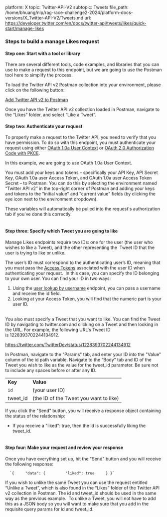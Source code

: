platform: X
topic: Twitter-API-V2
subtopic: Tweets
file_path: /home/bhuang/nlp/rag-race-challenge2-2024/platform-docs-versions/X_Twitter-API-V2/Tweets.md
url: https://developer.twitter.com/en/docs/twitter-api/tweets/likes/quick-start/manage-likes


### Steps to build a manage Likes request

#### Step one: Start with a tool or library

There are several different tools, code examples, and libraries that you can use to make a request to this endpoint, but we are going to use the Postman tool here to simplify the process.

To load the Twitter API v2 Postman collection into your environment, please click on the following button:

[Add Twitter API v2 to Postman](https://t.co/twitter-api-postman)

Once you have the Twitter API v2 collection loaded in Postman, navigate to the “Likes” folder, and select “Like a Tweet”.

#### Step two: Authenticate your request

To properly make a request to the Twitter API, you need to verify that you have permission. To do so with this endpoint, you must authenticate your request using either [OAuth 1.0a User Context](https://developer.twitter.com/en/docs/authentication/oauth-1-0a) or [OAuth 2.0 Authorization Code with PKCE](https://developer.twitter.com/en/docs/authentication/oauth-2-0/authorization-code).

In this example, we are going to use OAuth 1.0a User Context.

You must add your keys and tokens – specifically your API Key, API Secret Key, OAuth 1.0a user Access Token, and OAuth 1.0a user Access Token Secret – to Postman. You can do this by selecting the environment named “Twitter API v2” in the top-right corner of Postman and adding your keys and tokens to the "initial value" and "current value" fields (by clicking the eye icon next to the environment dropdown).

These variables will automatically be pulled into the request's authorization tab if you've done this correctly.  
 

#### Step three: Specify which Tweet you are going to like

Manage Likes endpoints require two IDs: one for the user (the user who wishes to like a Tweet), and the other representing the  Tweet ID that the user is trying to like or unlike. 

The user’s ID must correspond to the authenticating user’s ID, meaning that you must pass the [Access Tokens](https://developer.twitter.com/en/docs/authentication/oauth-1-0a/obtaining-user-access-tokens) associated with the user ID when authenticating your request.  In this case, you can specify the ID belonging to your own user. You can find your ID in two ways:

1. Using the [user lookup by username](https://developer.twitter.com/en/docs/twitter-api/users/lookup/api-reference) endpoint, you can pass a username and receive the id field. 
2. Looking at your Access Token, you will find that the numeric part is your user ID.  
     

You also must specify a Tweet that you want to like. You can find the Tweet ID by navigating to twitter.com and clicking on a Tweet and then looking in the URL. For example, the following URL's Tweet ID is 1228393702244134912.

https://twitter.com/TwitterDev/status/1228393702244134912  

In Postman, navigate to the "Params" tab, and enter your ID into the "Value" column of the id path variable. Navigate to the “Body” tab and ID of the Tweet you wish to like as the value for the tweet\_id parameter. Be sure not to include any spaces before or after any ID.

|     |     |
| --- | --- |
| **Key** | **Value** |
| `id` | (your user ID) |
| tweet\_id | (the ID of the Tweet you want to like) |

  
If you click the "Send" button, you will receive a response object containing the status of the relationship:

* If you receive a "liked": true, then the id is successfully liking the tweet\_id.  
     

#### Step four: Make your request and review your response

Once you have everything set up, hit the "Send" button and you will receive the following response:

      `{     "data": {         "liked": true     } }`
    

  
  
If you wish to unlike the same Tweet you can use the request entitled “Unlike a Tweet”, which is also found in the “Likes” folder of the Twitter API v2 collection in Postman. The id and tweet\_id should be used in the same way as the previous example.  To unlike a Tweet, you will not have to add this as a JSON body so you will want to make sure that you add in the requisite query params for id and tweet\_id.